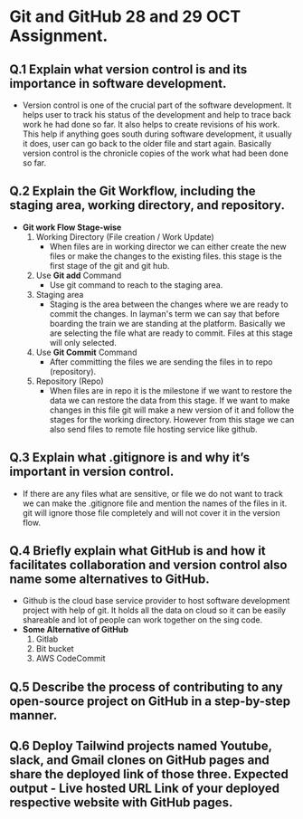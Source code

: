 # Git and GitHub 28 and 29 OCT Assignment.
## Q.1 Explain what version control is and its importance in software development.
- Version control is one of the crucial part of the software development. It helps user to track his status of the development and help to trace back work he had done so far. It also helps to create revisions of his work. This help if anything goes south during software development, it usually it does, user can go back to the older file and start again. Basically version control is the chronicle copies of the work what had been done so far. 
## Q.2 Explain the Git Workflow, including the staging area, working directory, and repository.
- **Git work Flow Stage-wise**
    1. Working Directory (File creation / Work Update)
        - When files are in working director we can either create the new files or make the changes to the existing files. this stage is the first stage of the git and git hub. 
    2. Use **Git add** Command
        - Use git command to reach to the staging area.
    3. Staging area
        - Staging is the area between the changes where we are ready to commit the changes. In layman's term we can say that before boarding the train we are standing at the platform. Basically we are selecting the file what are ready to commit. Files at this stage will only selected. 
    4. Use **Git Commit** Command
        - After committing the files we are sending the files in to repo (repository).
    5. Repository (Repo)
        - When files are in repo it is the milestone if we want to restore the data we can restore the data from this stage. If we want to make changes in this file git will make a new version of it and follow the stages for the working directory. However from this stage we can also send files to remote file hosting service like github.
## Q.3 Explain what .gitignore is and why it’s important in version control.
- If there are any files what are sensitive, or file we do not want to track we can make the .gitignore file and mention the names of the files in it. git will ignore those file completely and will not cover it in the version flow. 
## Q.4 Briefly explain what GitHub is and how it facilitates collaboration and version control also name some alternatives to GitHub.
- Github is the cloud base service provider to host software development project with help of git. It holds all the data on cloud so it can be easily shareable and lot of people can work together on the sing code.
- **Some Alternative of GitHub**
    1. Gitlab
    2. Bit bucket
    3. AWS CodeCommit
## Q.5 Describe the process of contributing to any open-source project on GitHub in a step-by-step manner.
## Q.6 Deploy Tailwind projects named Youtube, slack, and Gmail clones on GitHub pages and share the deployed link of those three. Expected output - Live hosted URL Link of your deployed respective website with GitHub pages.
